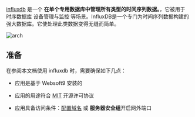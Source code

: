 [influxdb](https://www.influxdata.com/) 是一个 **在单个专用数据库中管理所有类型的时间序列数据。**，它被用于 时序数据库 设备管理与监控  等场景。InfluxDB是一个专门为时间序列数据构建的强大数据库。它使处理此类数据变得无缝而简单。


![arch](https://libs.websoft9.com/Websoft9/DocsPicture/zh/influxdb/influxdb-gui-websoft9.png)


## 准备

在参阅本文档使用 influxdb 时，需要确保如下几点：

- 应用是基于 Websoft9 安装的

- 应用的用途符合 [MIT](https://opensource.org/licenses/MIT) 开源许可协议

- 应用具备访问条件：[配置域名](./guide/appsetdomain) 或 **服务器安全组**开启网外端口